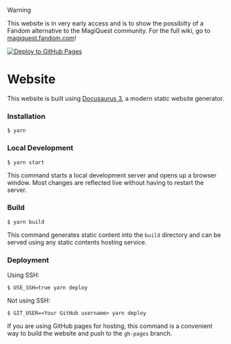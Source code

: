 > [!Warning]
> This website is in very early access and is to show the possibilty of a Fandom alternative to the MagiQuest community. For the full wiki, go to [magiquest.fandom.com](https://magiquest.fandom.com)!

[![Deploy to GitHub Pages](https://github.com/MagiQuest/wiki-mirror/actions/workflows/deploy.yml/badge.svg)](https://github.com/MagiQuest/wiki-mirror/actions/workflows/deploy.yml)

# Website

This website is built using [Docusaurus 3](https://docusaurus.io/), a modern static website generator.

### Installation

```
$ yarn
```

### Local Development

```
$ yarn start
```

This command starts a local development server and opens up a browser window. Most changes are reflected live without having to restart the server.

### Build

```
$ yarn build
```

This command generates static content into the `build` directory and can be served using any static contents hosting service.

### Deployment

Using SSH:

```
$ USE_SSH=true yarn deploy
```

Not using SSH:

```
$ GIT_USER=<Your GitHub username> yarn deploy
```

If you are using GitHub pages for hosting, this command is a convenient way to build the website and push to the `gh-pages` branch.
